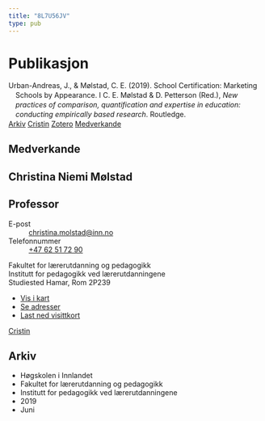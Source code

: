 ```yaml
---
title: "8L7U56JV"
type: pub
---
```

<h1>Publikasjon</h1>
<article id="csl-bib-container-8L7U56JV" class="csl-bib-container">
  <div class="csl-bib-body" style="line-height: 1.35; padding-left: 1em; text-indent:-1em;">
  <div class="csl-entry">Urban-Andreas, J., &amp; M&#xF8;lstad, C. E. (2019). School Certification: Marketing Schools by Appearance. I C. E. M&#xF8;lstad &amp; D. Petterson (Red.), <i>New practices of comparison, quantification and expertise in education: conducting empirically based research</i>. Routledge.</div>
</div>
  <div class="csl-bib-buttons">
    <a href="#taxonomy-article-8L7U56JV" class="csl-bib-button">Arkiv</a>
    <a href="https://app.cristin.no/results/show.jsf?id=1707503" alt="Cristin URL" class="csl-bib-button">Cristin</a>
    <a href="http://zotero.org/groups/5402882/items/8L7U56JV" alt="Zotero URL" class="csl-bib-button">Zotero</a>
    <a href="#contributors-article-8L7U56JV" class="csl-bib-button">Medverkande</a>
  </div>
  <div id="csl-bib-meta-container-8L7U56JV"></div>
</article>
<div id="csl-bib-meta-8L7U56JV" class="csl-bib-meta">
  <article id="contributors-article-8L7U56JV" class="contributors-article">
    <h1>Medverkande</h1>
    <div class="personas"> <div class="vrtx-hinn-person-card"> <div class="photo"> <i class="lar la-user-circle missing-person"></i> </div> <div class="info"> <hgroup><h1>Christina Niemi Mølstad</h1> <h2>Professor</h2> </hgroup><dl> <dt>E-post</dt> <dd> <a href="mailto:christina.molstad@inn.no">christina.molstad@inn.no</a> </dd> <dt>Telefonnummer</dt> <dd><a href="tel:+4762517290"> +47 62 51 72 90 </a></dd> </dl> <p> Fakultet for lærerutdanning og pedagogikk<br> Institutt for pedagogikk ved lærerutdanningene<br> Studiested Hamar, Rom 2P239 </p> <ul class="vrtx-hinn-links"> <li><a href="https://www.google.com/maps?q=60.796004,11.072099">Vis i kart</a></li> <li><a href="https://www.inn.no/finn-en-ansatt/christina-molstad.html#vrtx-hinn-addresses">Se adresser</a></li> <li><a href="https://www.inn.no/finn-en-ansatt/christina-molstad.html?vrtx=vcf">Last ned visittkort</a></li> </ul> </div> </div> <a href="https://app.cristin.no/persons/show.jsf?id=5325" alt="Cristin URL" class="personas-cristin">Cristin</a> </div>
  </article>
  <article id="taxonomy-article-8L7U56JV" class="taxonomy-article">
    <h1>Arkiv</h1>
    <ul>
      <li>Høgskolen i Innlandet</li>
      <li>Fakultet for lærerutdanning og pedagogikk</li>
      <li>Institutt for pedagogikk ved lærerutdanningene</li>
      <li>2019</li>
      <li>Juni</li>
    </ul>
  </article>
</div>
